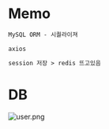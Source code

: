 # Memo
```txt
MySQL ORM - 시퀄라이져

axios

session 저장 > redis 뜨고있음
```

# DB
![user.png](./public/img/01.PNG)